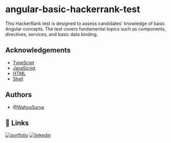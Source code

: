 # angular-basic-hackerrank-test
This HackerRank test is designed to assess candidates' knowledge of basic Angular concepts. The test covers fundamental topics such as components, directives, services, and basic data binding.

## Acknowledgements

 - [TypeScipt](https://awesomeopensource.com/project/elangosundar/awesome-README-templates)
 - [JavaScript](https://awesomeopensource.com/project/elangosundar/awesome-README-templates)
 - [HTML](https://awesomeopensource.com/project/elangosundar/awesome-README-templates)
 - [Shell](https://awesomeopensource.com/project/elangosundar/awesome-README-templates)


## Authors

- [@WahyuSurya](https://github.com/WahyuSuryaPutra)


## 🔗 Links
[![portfolio](https://img.shields.io/badge/my_portfolio-000?style=for-the-badge&logo=ko-fi&logoColor=white)](https://wahyusurya.site/)
[![linkedin](https://img.shields.io/badge/linkedin-0A66C2?style=for-the-badge&logo=linkedin&logoColor=white)](https://www.linkedin.com/in/i-wayan-wahyu-surya-putra-124703283/)


